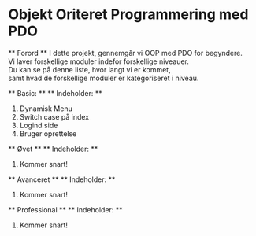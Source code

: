 # Objekt Oriteret Programmering med PDO #

** Forord **
I dette projekt, gennemgår vi OOP med PDO for begyndere. <br>
Vi laver forskellige moduler indefor forskellige niveauer.<br>
Du kan se på denne liste, hvor langt vi er kommet,<br>
samt hvad de forskellige moduler er kategoriseret i niveau.

** Basic: **
** Indeholder: **
1) Dynamisk Menu
2) Switch case på index
3) Logind side
4) Bruger oprettelse

** Øvet **
** Indeholder: **
1) Kommer snart!


** Avanceret **
** Indeholder: **
1) Kommer snart!


** Professional **
** Indeholder: **
1) Kommer snart! 